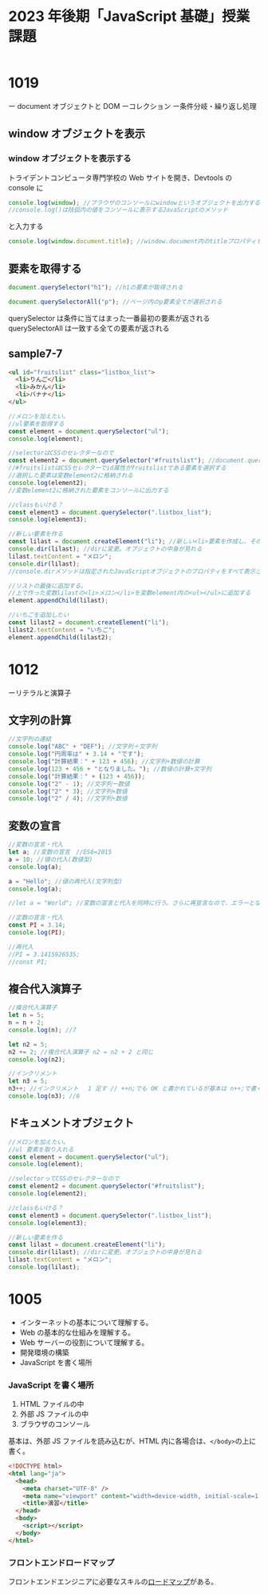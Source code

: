 # 2023 年後期「JavaScript 基礎」授業課題

```js

```

# 1019

ー document オブジェクトと DOM
ーコレクション
ー条件分岐・繰り返し処理

## window オブジェクトを表示

### window オブジェクトを表示する

トライデントコンピュータ専門学校の Web サイトを開き、Devtools の console に

```js
console.log(window); //ブラウザのコンソールにwindowというオブジェクトを出力するためのコード
//console.log()は括弧内の値をコンソールに表示するJavaScriptのメソッド
```

と入力する

```js
console.log(window.document.title); //window.document内のtitleプロパティを取得できる
```

## 要素を取得する

```js
document.querySelector("h1"); //h1の要素が取得される
```

```js
document.querySelectorAll("p"); //ページ内のp要素全てが選択される
```

querySelector は条件に当てはまった一番最初の要素が返される
querySelectorAll は一致する全ての要素が返される

## sample7-7

```html
<ul id="fruitslist" class="listbox_list">
  <li>りんご</li>
  <li>みかん</li>
  <li>バナナ</li>
</ul>
```

```js
//メロンを加えたい。
//ul要素を取得する
const element = document.querySelector("ul");
console.log(element);

//selectorはCSSのセレクターなので
const element2 = document.querySelector("#fruitslist"); //document.querySelectorメソッドを使用してHTML文書内で特定の要素を選択する
//#fruitslistはCSSセレクターでid属性がfruitslistである要素を選択する
//選択した要素は変数element2に格納される
console.log(element2);
//変数element2に格納された要素をコンソールに出力する

//classもいける？
const element3 = document.querySelector(".listbox_list");
console.log(element3);

//新しい要素を作る
const lilast = document.createElement("li"); //新しい<li>要素を作成し、その要素をlilastへ格納
console.dir(lilast); //dirに変更。オブジェクトの中身が見れる
lilast.textContent = "メロン";
console.dir(lilast);
//console.dirメソッドは指定されたJavaScriptオブジェクトのプロパティをすべて表示させることができる

//リストの最後に追加する。
//上で作った変数lilastの<li>メロン</li>を変数element内の<ul></ul>に追加する
element.appendChild(lilast);

//いちごを追加したい
const lilast2 = document.createElement("li");
lilast2.textContent = "いちご";
element.appendChild(lilast2);
```

# 1012

ーリテラルと演算子

## 文字列の計算

```js
//文字列の連結
console.log("ABC" + "DEF"); //文字列＋文字列
console.log("円周率は" + 3.14 + "です");
console.log("計算結果：" + 123 + 456); //文字列+数値の計算
console.log(123 + 456 + "となりました。"); //数値の計算+文字列
console.log("計算結果：" + (123 + 456));
console.log("2" - 1); //文字列ー数値
console.log("2" * 3); //文字列×数値
console.log("2" / 4); //文字列÷数値
```

## 変数の宣言

```js
//変数の宣言・代入
let a; //変数の宣言　//ES6=2015
a = 10; //値の代入(数値型)
console.log(a);

a = "Hello"; //値の再代入(文字列型)
console.log(a);

//let a = "World"; //変数の宣言と代入を同時に行う。さらに再宣言なので、エラーとなる。
```

```js
//定数の宣言・代入
const PI = 3.14;
console.log(PI);

//再代入
//PI = 3.1415926535;
//const PI;
```

## 複合代入演算子

```js
//複合代入演算子
let n = 5;
n = n + 2;
console.log(n); //7

let n2 = 5;
n2 += 2; //複合代入演算子 n2 = n2 + 2 と同じ
console.log(n2);

//インクリメント
let n3 = 5;
n3++; //インクリメント　 1 足す // ++n;でも OK と書かれているが基本は n++;で書く
console.log(n3); //6
```

## ドキュメントオブジェクト

```js
//メロンを加えたい。
//ul 要素を取り入れる
const element = document.querySelector("ul");
console.log(element);

//selectorってCSSのセレクターなので
const element2 = document.querySelector("#fruitslist");
console.log(element2);

//classもいける？
const element3 = document.querySelector(".listbox_list");
console.log(element3);

//新しい要素を作る
const lilast = document.createElement("li");
console.dir(lilast); //dirに変更。オブジェクトの中身が見れる
lilast.textContent = "メロン";
console.log(lilast);
```

# 1005

- インターネットの基本について理解する。
- Web の基本的な仕組みを理解する。
- Web サーバーの役割について理解する。
- 開発環境の構築
- JavaScript を書く場所

### JavaScript を書く場所

1. HTML ファイルの中
2. 外部 JS ファイルの中
3. ブラウザのコンソール

基本は、外部 JS ファイルを読み込むが、HTML 内に各場合は、`</body>`の上に書く。

```html
<!DOCTYPE html>
<html lang="ja">
  <head>
    <meta charset="UTF-8" />
    <meta name="viewport" content="width=device-width, initial-scale=1.0" />
    <title>演習</title>
  </head>
  <body>
    <script></script>
  </body>
</html>
```

### フロントエンドロードマップ

フロントエンドエンジニアに必要なスキルの[ロードマップ](https://roadmap.sh/frontend)がある。
